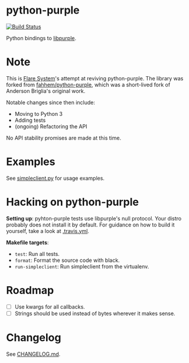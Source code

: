 # python-purple

[![Build Status](https://travis-ci.com/Flared/python-purple.svg?branch=master)](https://travis-ci.com/Flared/python-purple)

Python bindings to [libpurple](https://developer.pidgin.im/wiki/WhatIsLibpurple).

# Note

This is [Flare System](https://flare.systems)'s attempt at reviving python-purple. The library was forked from [fahhem/python-purple](https://github.com/fahhem/python-purple), which was a short-lived fork of Anderson Briglia's original work.

Notable changes since then include:
- Moving to Python 3
- Adding tests
- (ongoing) Refactoring the API

No API stability promises are made at this time.

# Examples

See [simpleclient.py](examples/simpleclient.py) for usage examples.

# Hacking on python-purple

**Setting up**: pyhton-purple tests use libpurple's null protocol.
Your distro probably does not install it by default.
For guidance on how to build it yourself, take a look at [.travis.yml](.travis.yml).

**Makefile targets**:
 - ``test``: Run all tests.
 - ``format``: Format the source code with black.
 - ``run-simpleclient``: Run simpleclient from the virtualenv.

# Roadmap
- [ ] Use kwargs for all callbacks.
- [ ] Strings should be used instead of bytes wherever it makes sense.

# Changelog

See [CHANGELOG.md](CHANGELOG.md).
